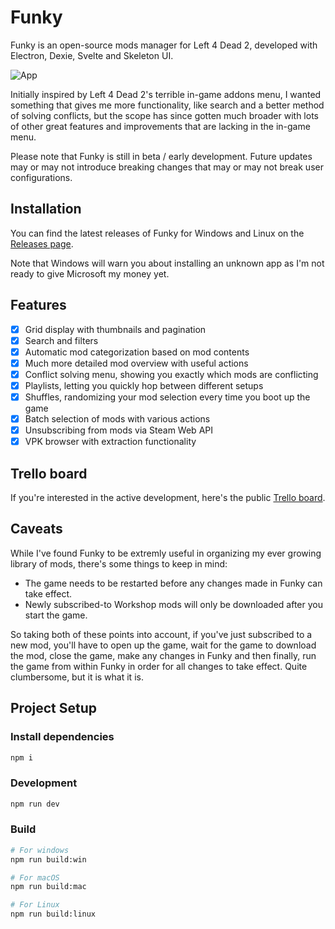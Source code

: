 # Funky

Funky is an open-source mods manager for Left 4 Dead 2, developed with Electron, Dexie, Svelte and Skeleton UI.

![App](/resources/funky.png)

Initially inspired by Left 4 Dead 2's terrible in-game addons menu, I wanted something that gives me more functionality, like search and a better method of solving conflicts, but the scope has since gotten much broader with lots of other great features and improvements that are lacking in the in-game menu.

Please note that Funky is still in beta / early development. Future updates may or may not introduce breaking changes that may or may not break user configurations.

## Installation

You can find the latest releases of Funky for Windows and Linux on the [Releases page](https://github.com/pukmajster/funky/releases).

Note that Windows will warn you about installing an unknown app as I'm not ready to give Microsoft my money yet.

## Features

- [x] Grid display with thumbnails and pagination
- [x] Search and filters
- [x] Automatic mod categorization based on mod contents
- [x] Much more detailed mod overview with useful actions
- [x] Conflict solving menu, showing you exactly which mods are conflicting
- [x] Playlists, letting you quickly hop between different setups
- [x] Shuffles, randomizing your mod selection every time you boot up the game
- [x] Batch selection of mods with various actions
- [x] Unsubscribing from mods via Steam Web API
- [x] VPK browser with extraction functionality

## Trello board

If you're interested in the active development, here's the public [Trello board](https://trello.com/b/N0XKvUsx/funky).

## Caveats

While I've found Funky to be extremly useful in organizing my ever growing library of mods, there's some things to keep in mind:

- The game needs to be restarted before any changes made in Funky can take effect.
- Newly subscribed-to Workshop mods will only be downloaded after you start the game.

So taking both of these points into account, if you've just subscribed to a new mod, you'll have to open up the game, wait for the game to download the mod, close the game, make any changes in Funky and then finally, run the game from within Funky in order for all changes to take effect. Quite clumbersome, but it is what it is.

## Project Setup

### Install dependencies

```bash
npm i
```

### Development

```bash
npm run dev
```

### Build

```bash
# For windows
npm run build:win

# For macOS
npm run build:mac

# For Linux
npm run build:linux
```
